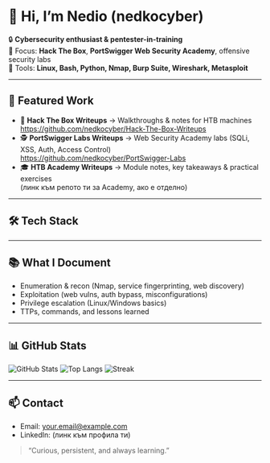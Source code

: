 # 👋 Hi, I’m Nedio (nedkocyber)

🔒 **Cybersecurity enthusiast & pentester-in-training**  
🧪 Focus: **Hack The Box**, **PortSwigger Web Security Academy**, offensive security labs  
🧰 Tools: **Linux, Bash, Python, Nmap, Burp Suite, Wireshark, Metasploit**

---

## 🚀 Featured Work
- 📝 **Hack The Box Writeups** → Walkthroughs & notes for HTB machines  
  https://github.com/nedkocyber/Hack-The-Box-Writeups
- 🕵️ **PortSwigger Labs Writeups** → Web Security Academy labs (SQLi, XSS, Auth, Access Control)  
  https://github.com/nedkocyber/PortSwigger-Labs
- 🎓 **HTB Academy Writeups** → Module notes, key takeaways & practical exercises  
  (линк към репото ти за Academy, ако е отделно)

---

## 🛠️ Tech Stack


---

## 📚 What I Document
- Enumeration & recon (Nmap, service fingerprinting, web discovery)
- Exploitation (web vulns, auth bypass, misconfigurations)
- Privilege escalation (Linux/Windows basics)
- TTPs, commands, and lessons learned

---

## 📊 GitHub Stats
![GitHub Stats](https://github-readme-stats.vercel.app/api?username=nedkocyber&show_icons=true)
![Top Langs](https://github-readme-stats.vercel.app/api/top-langs/?username=nedkocyber&layout=compact)
![Streak](https://streak-stats.demolab.com?user=nedkocyber)

---

## 📫 Contact
- Email: your.email@example.com
- LinkedIn: (линк към профила ти)

> “Curious, persistent, and always learning.”
